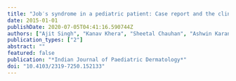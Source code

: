 ```yaml
---
title: "Job′s syndrome in a pediatric patient: Case report and the clinical review"
date: 2015-01-01
publishDate: 2020-07-05T04:41:16.590744Z
authors: ["Ajit Singh", "Kanav Khera", "Sheetal Chauhan", "Ashwin Karanam"]
publication_types: ["2"]
abstract: ""
featured: false
publication: "*Indian Journal of Paediatric Dermatology*"
doi: "10.4103/2319-7250.152133"
---
```


